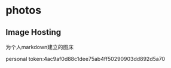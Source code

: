 # photos

## Image Hosting
为个人markdown建立的图床


personal token:4ac9af0d88c1dee75ab4ff50290903dd892d5a70
